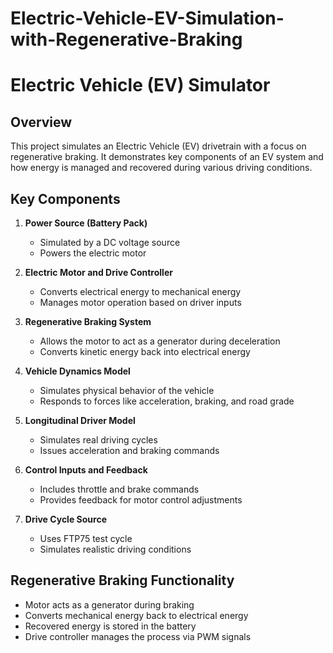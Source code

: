 # Electric-Vehicle-EV-Simulation-with-Regenerative-Braking
# Electric Vehicle (EV) Simulator

## Overview
This project simulates an Electric Vehicle (EV) drivetrain with a focus on regenerative braking. It demonstrates key components of an EV system and how energy is managed and recovered during various driving conditions.

## Key Components

1. **Power Source (Battery Pack)**
   - Simulated by a DC voltage source
   - Powers the electric motor

2. **Electric Motor and Drive Controller**
   - Converts electrical energy to mechanical energy
   - Manages motor operation based on driver inputs

3. **Regenerative Braking System**
   - Allows the motor to act as a generator during deceleration
   - Converts kinetic energy back into electrical energy

4. **Vehicle Dynamics Model**
   - Simulates physical behavior of the vehicle
   - Responds to forces like acceleration, braking, and road grade

5. **Longitudinal Driver Model**
   - Simulates real driving cycles
   - Issues acceleration and braking commands

6. **Control Inputs and Feedback**
   - Includes throttle and brake commands
   - Provides feedback for motor control adjustments

7. **Drive Cycle Source**
   - Uses FTP75 test cycle
   - Simulates realistic driving conditions

## Regenerative Braking Functionality
- Motor acts as a generator during braking
- Converts mechanical energy back to electrical energy
- Recovered energy is stored in the battery
- Drive controller manages the process via PWM signals


